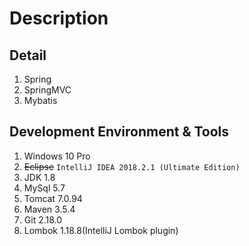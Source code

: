 # Description

## Detail

1. Spring
2. SpringMVC
3. Mybatis

## Development Environment & Tools

1. Windows 10 Pro
2. ~~Eclipse~~ `IntelliJ IDEA 2018.2.1 (Ultimate Edition)`
3. JDK 1.8
4. MySql 5.7
5. Tomcat 7.0.94
6. Maven 3.5.4
7. Git 2.18.0
8. Lombok 1.18.8(IntelliJ Lombok plugin)